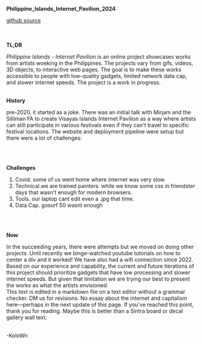 **Philippine_Islands_Internet_Pavilion_2024**

[github source](https://github.com/kolown2007/internetPavilion2024)
<br>
<br>
<br>

**TL;DR**

*Philippine Islands - Internet Pavilion*  is an online project showcases works from artists woeking in the Philippines. The projects vary from gifs, videos, 3D objects, to interactive web pages. The goal is to make these works accessible to people with low-quality gadgets, limited network data cap, and slower internet speeds. The project is a work in progress.
<br>
<br>


**History**

pre-2020, it started as a joke. There was an initial talk with Mirjam and the Silliman FA to create Visayas Islands Internet Pavilion as a way where artists can still participate in various festivals even if they can't travel to specific festival locations. The website and deployment pipeline were setup but there were a lot of challenges:

<br>
<br>


**Challenges**

1. Covid. some of us went home where internet was very slow. 
2. Technical.we are trained painters. while we know some css in friendster days that wasn't enough for modern browsers.
3. Tools. our laptop cant edit even a .jpg that time.
4. Data Cap. gosurf 50 wasnt enough
<br>
<br>

**Now**

In the succeeding years, there were attempts but we moved on doing other projects. Until recently we binge-watched youtube tutorials on how to center a div and it worked! We have also had a wifi connection since 2022.
 Based on our experience and capability, the current and future iterations of this project should prioritize gadgets that have low processing and slower internet speeds. But given that limitation we are trying our best to present the works as what the artists envisioned. 
<br>
This text is edited in a markdown file on a text editor without a grammar checker. DM us for revisions.
No essay about the internet and capitalism here—perhaps in the next update of this page.
If you've reached this point, thank you for reading. Maybe this is better than a Sintra board or decal gallery wall text.



<br>
-KoloWn





